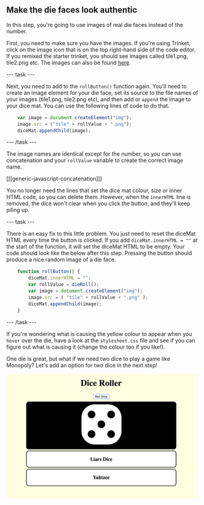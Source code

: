 ## Make the die faces look authentic

In this step, you're going to use images of real die faces instead of the number.

First, you need to make sure you have the images. If you're using Trinket, click on the image icon that is on the top right-hand side of the code editor. If you remixed the starter trinket, you should see images called tile1.png, tile2.png etc. The images can also be found [here](https://github.com/raspberrypilearning/cd-dice-roller/tree/draft/en/images).

--- task ---

Next, you need to add to the `rollButton()` function again. You'll need to create an image element for your die face, set its source to the file names of your images (tile1.png, tile2.png etc), and then add or `append` the image to your dice mat. You can use the following lines of code to do that.

```javascript
    var image = document.createElement("img");
    image.src = ("tile" + rollValue + ".png");
    diceMat.appendChild(image);
```

--- /task ---

The image names are identical except for the number, so you can use concatenation and your `rollValue` variable to create the correct image name. 

[[[generic-javascript-concatenation]]]

You no longer need the lines that set the dice mat colour, size or inner HTML code, so you can delete them. However, when the `innerHTML` line is removed, the dice won't clear when you click the button, and they'll keep piling up.

--- task ---

There is an easy fix to this little problem. You just need to reset the diceMat HTML every time the button is clicked. If you add `diceMat.innerHTML = ""` at the start of the function, it will set the diceMat HTML to be empty. Your code should look like the below after this step. Pressing the button should produce a nice random image of a die face.

```javascript
    function rollButton() {
        diceMat.innerHTML = "";
        var rollValue = dieRoll();
        var image = document.createElement("img");
        image.src = ( "tile" + rollValue + ".png" );
        diceMat.appendChild(image);
    }
```

--- /task ---

If you're wondering what is causing the yellow colour to appear when you `hover` over the die, have a look at the `stylesheet.css` file and see if you can figure out what is causing it (change the colour too if you like!). 

One die is great, but what if we need two dice to play a game like Monopoly? Let's add an option for two dice in the next step! 

![Image of the project at the end of this step](images/step3Image.png)
